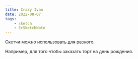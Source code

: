 ```yaml
---
title: Crazy Ivan
date: 2022-08-07
tags:
    - sketch
    - ErSketchNote
---
```


Скетчи можно использовать для разного.

Например, для того чтобы заказать торт на день рождения.
